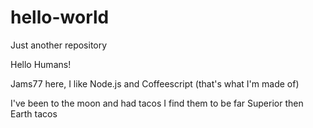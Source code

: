 # hello-world
Just another repository

Hello Humans!

Jams77 here, I like Node.js and Coffeescript (that's what I'm made of)

I've been to the moon and had tacos I find them to be far Superior then Earth tacos
